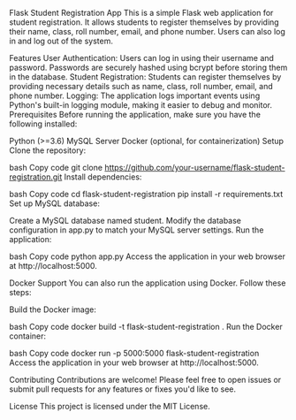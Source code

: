 Flask Student Registration App
This is a simple Flask web application for student registration. It allows students to register themselves by providing their name, class, roll number, email, and phone number. Users can also log in and log out of the system.

Features
User Authentication: Users can log in using their username and password. Passwords are securely hashed using bcrypt before storing them in the database.
Student Registration: Students can register themselves by providing necessary details such as name, class, roll number, email, and phone number.
Logging: The application logs important events using Python's built-in logging module, making it easier to debug and monitor.
Prerequisites
Before running the application, make sure you have the following installed:

Python (>=3.6)
MySQL Server
Docker (optional, for containerization)
Setup
Clone the repository:

bash
Copy code
git clone https://github.com/your-username/flask-student-registration.git
Install dependencies:

bash
Copy code
cd flask-student-registration
pip install -r requirements.txt
Set up MySQL database:

Create a MySQL database named student.
Modify the database configuration in app.py to match your MySQL server settings.
Run the application:

bash
Copy code
python app.py
Access the application in your web browser at http://localhost:5000.

Docker Support
You can also run the application using Docker. Follow these steps:

Build the Docker image:

bash
Copy code
docker build -t flask-student-registration .
Run the Docker container:

bash
Copy code
docker run -p 5000:5000 flask-student-registration
Access the application in your web browser at http://localhost:5000.

Contributing
Contributions are welcome! Please feel free to open issues or submit pull requests for any features or fixes you'd like to see.

License
This project is licensed under the MIT License.
